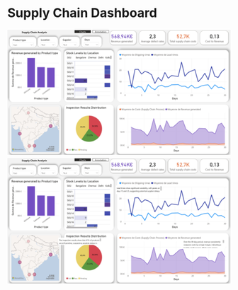 # Supply Chain Dashboard

<img src="assets/img/Supplychainanalysis1.jpg" alt="Supply Chain Analysis 1" class="dashboard-img">

<img src="assets/img/Supplychainanalysis2.jpg" alt="Supply Chain Analysis 2" class="dashboard-img">
